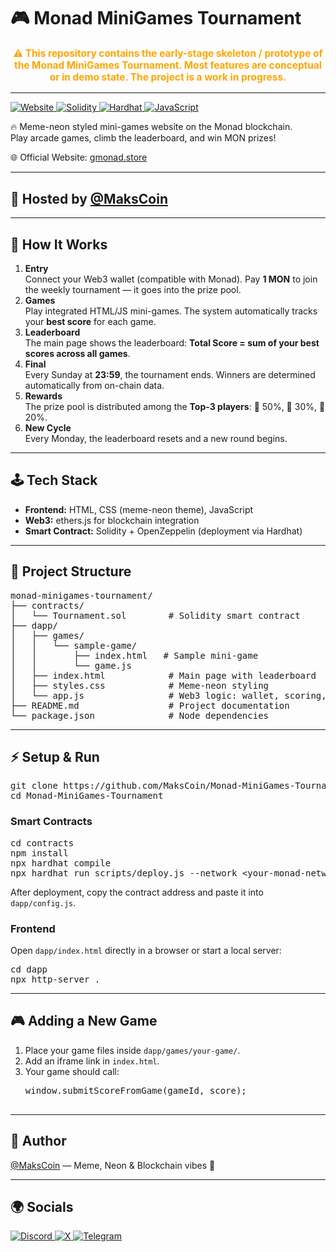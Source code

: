 <h1>🎮 Monad MiniGames Tournament</h1>
<!-- Early-stage / Skeleton Notice -->
<p style="color: orange; font-weight: bold; font-size: 1.1em; text-align: center;">
⚠️ This repository contains the <strong>early-stage skeleton / prototype</strong> of the Monad MiniGames Tournament. 
Most features are conceptual or in demo state. The project is a <strong>work in progress</strong>.
</p>

<hr>

<p>
  <a href="https://gmonad.store/">
    <img src="https://img.shields.io/badge/Website-gmonad.store-purple?style=for-the-badge&logo=firefox" alt="Website">
  </a>
  <a href="https://soliditylang.org/">
    <img src="https://img.shields.io/badge/Solidity-smart%20contracts-black?style=for-the-badge&logo=solidity" alt="Solidity">
  </a>
  <a href="https://hardhat.org/">
    <img src="https://img.shields.io/badge/Hardhat-Dev-yellow?style=for-the-badge" alt="Hardhat">
  </a>
  <a href="https://developer.mozilla.org/en-US/docs/Web/JavaScript">
    <img src="https://img.shields.io/badge/JavaScript-Games-F7DF1E?style=for-the-badge&logo=javascript&logoColor=black" alt="JavaScript">
  </a>
</p>

<p>🔥 Meme-neon styled mini-games website on the Monad blockchain.<br>
Play arcade games, climb the leaderboard, and win MON prizes!</p>

<p>🌐 Official Website: <a href="https://gmonad.store/">gmonad.store</a></p>

<hr>

<h2>👤 Hosted by <a href="https://github.com/MaksCoin">@MaksCoin</a></h2>

<hr>

<h2>🚀 How It Works</h2>
<ol>
  <li><strong>Entry</strong><br>Connect your Web3 wallet (compatible with Monad). Pay <strong>1 MON</strong> to join the weekly tournament — it goes into the prize pool.</li>
  <li><strong>Games</strong><br>Play integrated HTML/JS mini-games. The system automatically tracks your <strong>best score</strong> for each game.</li>
  <li><strong>Leaderboard</strong><br>The main page shows the leaderboard: <strong>Total Score = sum of your best scores across all games</strong>.</li>
  <li><strong>Final</strong><br>Every Sunday at <strong>23:59</strong>, the tournament ends. Winners are determined automatically from on-chain data.</li>
  <li><strong>Rewards</strong><br>The prize pool is distributed among the <strong>Top-3 players</strong>: 🥇 50%, 🥈 30%, 🥉 20%.</li>
  <li><strong>New Cycle</strong><br>Every Monday, the leaderboard resets and a new round begins.</li>
</ol>

<hr>

<h2>🕹️ Tech Stack</h2>
<ul>
  <li><strong>Frontend:</strong> HTML, CSS (meme-neon theme), JavaScript</li>
  <li><strong>Web3:</strong> ethers.js for blockchain integration</li>
  <li><strong>Smart Contract:</strong> Solidity + OpenZeppelin (deployment via Hardhat)</li>
</ul>

<hr>

<h2>📂 Project Structure</h2>
<pre>
monad-minigames-tournament/
├── contracts/
│   └── Tournament.sol        # Solidity smart contract
├── dapp/
│   ├── games/
│   │   └── sample-game/
│   │       ├── index.html   # Sample mini-game
│   │       └── game.js
│   ├── index.html            # Main page with leaderboard
│   ├── styles.css            # Meme-neon styling
│   └── app.js                # Web3 logic: wallet, scoring, leaderboard
├── README.md                 # Project documentation
└── package.json              # Node dependencies
</pre>


<hr>

<h2>⚡ Setup & Run</h2>

<pre>
git clone https://github.com/MaksCoin/Monad-MiniGames-Tournament.git
cd Monad-MiniGames-Tournament
</pre>

<h3>Smart Contracts</h3>
<pre>
cd contracts
npm install
npx hardhat compile
npx hardhat run scripts/deploy.js --network &lt;your-monad-network&gt;
</pre>

<p>After deployment, copy the contract address and paste it into <code>dapp/config.js</code>.</p>

<h3>Frontend</h3>
<p>Open <code>dapp/index.html</code> directly in a browser or start a local server:</p>
<pre>
cd dapp
npx http-server .
</pre>

<hr>

<h2>🎮 Adding a New Game</h2>
<ol>
  <li>Place your game files inside <code>dapp/games/your-game/</code>.</li>
  <li>Add an iframe link in <code>index.html</code>.</li>
  <li>Your game should call:
    <pre>
window.submitScoreFromGame(gameId, score);
    </pre>
  </li>
</ol>

<hr>

<h2>👾 Author</h2>
<p><a href="https://github.com/MaksCoin">@MaksCoin</a> — Meme, Neon & Blockchain vibes 💜</p>

<hr>

<h2>🌍 Socials</h2>
<p>
  <a href="https://discord.com/users/maksnft">
    <img src="https://img.shields.io/badge/Discord-maksnft-5865F2?style=for-the-badge&logo=discord&logoColor=white" alt="Discord">
  </a>
  <a href="https://x.com/MLevockin">
    <img src="https://img.shields.io/badge/X-@MLevockin-000000?style=for-the-badge&logo=x&logoColor=white" alt="X">
  </a>
  <a href="https://t.me/makscoin">
    <img src="https://img.shields.io/badge/Telegram-makscoin-26A5E4?style=for-the-badge&logo=telegram&logoColor=white" alt="Telegram">
  </a>
</p>
